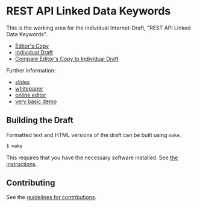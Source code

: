 # REST API Linked Data Keywords

This is the working area for the individual Internet-Draft, "REST API Linked Data Keywords".

* [Editor's Copy](https://ioggstream.github.io/draft-polli-restapi-ld-keywords/#go.draft-polli-restapi-ld-keywords.html)
* [Individual Draft](https://datatracker.ietf.org/doc/draft-polli-restapi-ld-keywords/)
* [Compare Editor's Copy to Individual Draft](https://ioggstream.github.io/draft-polli-restapi-ld-keywords/#go.draft-polli-restapi-ld-keywords.diff)

Further information:

* [slides](https://docs.google.com/presentation/d/1lkGNWacpAEE9YXmeuCW1XFZ5d9ubBZG7KifQa7J7K2M/edit#slide=id.g6340a851bc_0_156)
* [whitepaper](https://docs.google.com/document/d/1fBRH2wtg1p_g4voNSTlHiSJmKgvfNaIsUXwPBO36RuM/edit#heading=h.thgum5f5v4vx)
* [online editor](https://ioggstream.github.io/swagger-editor/)
* [very basic demo](https://ioggstream.github.io/draft-polli-restapi-ld-keywords/demo.html)

## Building the Draft

Formatted text and HTML versions of the draft can be built using `make`.

```sh
$ make
```

This requires that you have the necessary software installed.  See
[the instructions](https://github.com/martinthomson/i-d-template/blob/master/doc/SETUP.md).


## Contributing

See the
[guidelines for contributions](https://github.com/ioggstream/draft-polli-restapi-ld-keywords/blob/master/CONTRIBUTING.md).
